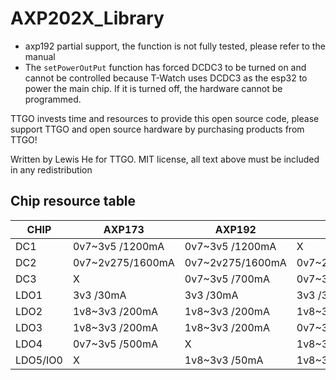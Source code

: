 AXP202X_Library
=====================================
- axp192 partial support, the function is not fully tested, please refer to the manual
- The `setPowerOutPut` function has forced DCDC3 to be turned on and cannot be controlled because T-Watch uses DCDC3 as the esp32 to power the main chip. If it is turned off, the hardware cannot be programmed.
  
  
TTGO invests time and resources to provide this open source code, please support TTGO and open source hardware by purchasing products from TTGO!

Written by Lewis He for TTGO. MIT license, all text above must be included in any redistribution

## Chip resource table
| CHIP     | AXP173           | AXP192           | AXP202           |
| -------- | ---------------- | ---------------- | ---------------- |
| DC1      | 0v7~3v5  /1200mA | 0v7~3v5  /1200mA | X                |
| DC2      | 0v7~2v275/1600mA | 0v7~2v275/1600mA | 0v7~2v275/1600mA |
| DC3      | X                | 0v7~3v5  /700mA  | 0v7~3v5  /1200mA |
| LDO1     | 3v3      /30mA   | 3v3      /30mA   | 3v3      /30mA   |
| LDO2     | 1v8~3v3  /200mA  | 1v8~3v3  /200mA  | 1v8~3v3  /200mA  |
| LDO3     | 1v8~3v3  /200mA  | 1v8~3v3  /200mA  | 0v7~3v3  /200mA  |
| LDO4     | 0v7~3v5  /500mA  | X                | 1v8~3v3  /200mA  |
| LDO5/IO0 | X                | 1v8~3v3  /50mA   | 1v8~3v3  /50mA   |

